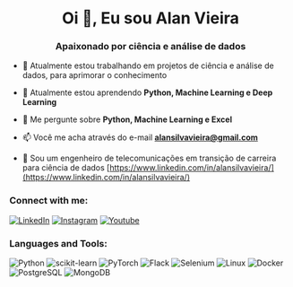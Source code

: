 <h1 align="center">Oi 👋, Eu sou Alan Vieira</h1>
<h3 align="center">Apaixonado por ciência e análise de dados</h3>

- 🔭 Atualmente estou trabalhando em projetos de ciência e análise de dados, para aprimorar o conhecimento []()

- 🌱 Atualmente estou aprendendo **Python, Machine Learning e Deep Learning**

- 💬 Me pergunte sobre **Python, Machine Learning e Excel**

- 📫 Você me acha através do e-mail **alansilvavieira@gmail.com**

- 📄 Sou um engenheiro de telecomunicações em transição de carreira para ciência de dados [https://www.linkedin.com/in/alansilvavieira/](https://www.linkedin.com/in/alansilvavieira/)

<h3 align="left">Connect with me:</h3>

[![LinkedIn](https://img.shields.io/badge/LinkedIn-000?style=for-the-badge&logo=linkedin&logoColor=0E76A8)](https://linkedin.com/in/https://www.linkedin.com/in/alansilvavieira/) [![Instagram](https://img.shields.io/badge/Instagram-000?style=for-the-badge&logo=instagram)](https://www.instagram.com/alanvieira_ds) [![Youtube](https://img.shields.io/badge/Youtube-000?style=for-the-badge&logo=youtube)](https://www.youtube.com/@alan-vieira)

<h3 align="left">Languages and Tools:</h3>

![Python](https://img.shields.io/badge/Python-3776AB?style=for-the-badge&logo=python&logoColor=white) ![scikit-learn](https://img.shields.io/badge/scikit--learn-%23F7931E.svg?style=for-the-badge&logo=scikit-learn&logoColor=white) ![PyTorch](https://img.shields.io/badge/PyTorch-%23EE4C2C.svg?style=for-the-badge&logo=PyTorch&logoColor=white) ![Flack](https://img.shields.io/badge/Flask-000000?style=for-the-badge&logo=flask&logoColor=white) ![Selenium](https://img.shields.io/badge/-selenium-%43B02A?style=for-the-badge&logo=selenium&logoColor=white) ![Linux](https://img.shields.io/badge/Linux-FCC624?style=for-the-badge&logo=linux&logoColor=black) ![Docker](https://img.shields.io/badge/docker-%230db7ed.svg?style=for-the-badge&logo=docker&logoColor=white) ![PostgreSQL](https://img.shields.io/badge/PostgreSQL-316192?style=for-the-badge&logo=postgresql&logoColor=white) ![MongoDB](https://img.shields.io/badge/MongoDB-4EA94B?style=for-the-badge&logo=mongodb&logoColor=white) 



<!---
- 👋 Hi, I’m @alan-vieira
- 👀 I’m interested in ...
- 🌱 I’m currently learning ...
- 💞️ I’m looking to collaborate on ...
- 📫 How to reach me ...

alan-vieira/alan-vieira is a ✨ special ✨ repository because its `README.md` (this file) appears on your GitHub profile.
You can click the Preview link to take a look at your changes.
--->
